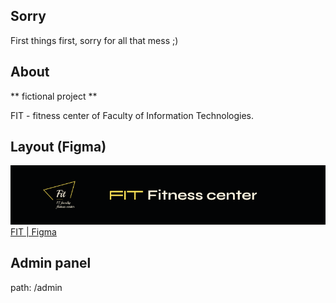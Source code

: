 
## Sorry
First things first, sorry for all that mess ;)

## About
** fictional project **

FIT - fitness center of Faculty of Information Technologies.

## Layout (Figma)
![Header](https://github.com/axotellix/fit/blob/assets/Cover.png)  
[FIT | Figma](https://www.figma.com/file/c56HRQRq9eBg8oiommipzY/FIT?node-id=0%3A1)

## Admin panel
path: /admin

